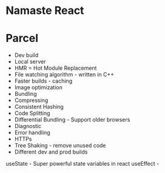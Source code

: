 # Namaste React


# Parcel

- Dev build
- Local server
- HMR = Hot Module Replacement
- File watching algorithm - written in C++
- Faster builds - caching
- Image optimization
- Bundling 
- Compressing 
- Consistent Hashing
- Code Splitting
- Differential Bundling - Support older browsers
- Diagnostic
- Error handling
- HTTPs
- Tree Shaking - remove unused code
- Different dev and prod builds


useState - Super powerful state variables in react
useEffect - 